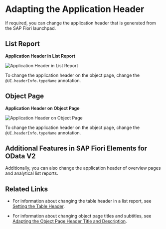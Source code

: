 <!-- loioac70343fdf16499e8b39d42cec7593be -->

# Adapting the Application Header

If required, you can change the application header that is generated from the SAP Fiori launchpad.



<a name="loioac70343fdf16499e8b39d42cec7593be__section_yrc_r1x_cnb"/>

## List Report

   
  
**Application Header in List Report**

 ![](images/Application_Header_Title_d6eb0e9.jpg "Application Header in List Report") 

To change the application header on the object page, change the `@UI.headerInfo.typeName` annotation.



<a name="loioac70343fdf16499e8b39d42cec7593be__section_q2s_v1x_cnb"/>

## Object Page

   
  
**Application Header on Object Page**

 ![](images/Object_Page_Header_b88d272.jpg "Application Header on Object Page") 

To change the application header on the object page, change the `@UI.headerInfo.typeName` annotation.



<a name="loioac70343fdf16499e8b39d42cec7593be__section_vfr_y1x_cnb"/>

## Additional Features in SAP Fiori Elements for OData V2

Additionally, you can also change the application header of overview pages and analytical list reports.



<a name="loioac70343fdf16499e8b39d42cec7593be__section_ph5_31q_1cb"/>

## Related Links

-   For information about changing the table header in a list report, see [Setting the Table Header](setting-the-table-header-f996207.md).

-   For information about changing object page titles and subtitles, see [Adapting the Object Page Header Title and Description](adapting-the-object-page-header-title-and-description-333f850.md).


